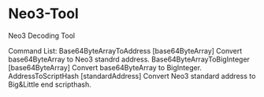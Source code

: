 # Neo3-Tool
Neo3 Decoding Tool

Command List:
        Base64ByteArrayToAddress [base64ByteArray] Convert base64ByteArray to Neo3 standrd address.
        Base64ByteArrayToBigInteger [base64ByteArray] Convert base64ByteArray to BigInteger.
        AddressToScriptHash [standardAddress] Convert Neo3 standard address to Big&Little end scripthash.
